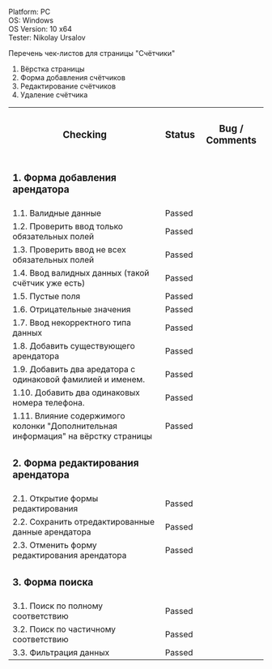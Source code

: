 




  Platform: PC<br>
  OS: Windows<br> 
  OS Version: 10 x64<br>
  Tester: Nikolay Ursalov<br>

Перечень чек-листов для страницы "Счётчики"
1. Вёрстка страницы
2. Форма добавления счётчиков
3. Редактирование счётчиков
4. Удаление счётчика

<table>

<tr>
  <th colspan="2"><h3>Checking</h3></th>
  <th><h3>Status</h3></th>
  <th><h3>Bug / Comments</h3></th>
</tr>

<tr>
  <td colspan="2"><h3>1. Форма добавления арендатора</h3></td>
  <td></td>
  <td></td>
</tr>
<tr>
  <td colspan="2">1.1. Валидные данные</td>
  <td>Passed</td>
  <td></td>
</tr>
<tr>
  <td colspan="2">1.2. Проверить ввод только обязательных полей</td>
  <td>Passed</td>
  <td></td>
</tr>
<tr>
  <td colspan="2">1.3. Проверить ввод не всех обязательных полей</td>
  <td>Passed</td>
  <td></td>
</tr>
<tr>
  <td colspan="2">1.4. Ввод валидных данных (такой счётчик уже есть)</td>
  <td>Passed</td>
  <td></td>
</tr>
<tr>
  <td colspan="2">1.5. Пустые поля</td>
  <td>Passed</td>
  <td></td>
</tr>
<tr>
  <td colspan="2">1.6. Отрицательные значения</td>
  <td>Passed</td>
  <td></td>
</tr>
<tr>
  <td colspan="2">1.7. Ввод некорректного типа данных</td>
  <td>Passed</td>
  <td></td>
</tr>
<tr>
  <td colspan="2">1.8. Добавить существующего арендатора</td>
  <td>Passed</td>
  <td></td>
</tr>
<tr>
  <td colspan="2">1.9. Добавить два аредатора с одинаковой фамилией и именем.</td>
  <td>Passed</td>
  <td></td>
</tr>
<tr>
  <td colspan="2">1.10. Добавить два одинаковых номера телефона.</td>
  <td>Passed</td>
  <td></td>
</tr>
<tr>
  <td colspan="2">1.11. Влияние содержимого колонки "Дополнительная информация" на вёрстку страницы</td>
  <td>Passed</td>
  <td></td>
</tr>

<tr>
  <td colspan="2"><h3>2. Форма редактирования арендатора</h3></td>
  <td></td>
  <td></td>
</tr>
<tr>
  <td colspan="2">2.1. Открытие формы редактирования</td>
  <td>Passed</td>
  <td></td>
</tr>
<tr>
  <td colspan="2">2.2. Сохранить отредактированные данные арендатора</td>
  <td>Passed</td>
  <td></td>
</tr>
<tr>
  <td colspan="2">2.3. Отменить форму редактирования арендатора</td>
  <td>Passed</td>
  <td></td>
</tr>

<tr>
  <td colspan="2"><h3>3. Форма поиска</h3></td>
  <td></td>
  <td></td>
</tr>
<tr>
  <td colspan="2">3.1. Поиск по полному соответствию</td>
  <td>Passed</td>
  <td></td>
</tr>
<tr>
  <td colspan="2">3.2. Поиск по частичному соответствию</td>
  <td>Passed</td>
  <td></td>
</tr>
<tr>
  <td colspan="2">3.3. Фильтрация данных</td>
  <td>Passed</td>
  <td></td>
</tr>

</table>


